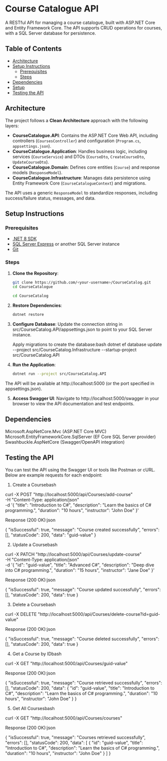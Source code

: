 # Course Catalogue API

A RESTful API for managing a course catalogue, built with ASP.NET Core and Entity Framework Core. The API supports CRUD operations for courses, with a SQL Server database for persistence.

## Table of Contents
- [Architecture](#architecture)
- [Setup Instructions](#setup-instructions)
  - [Prerequisites](#prerequisites)
  - [Steps](#steps)
- [Dependencies](#dependencies)
- [Setup](#setup)
- [Testing the API](#testing-the-api)
  
## Architecture

The project follows a **Clean Architecture** approach with the following layers:

- **CourseCatalogue.API**: Contains the ASP.NET Core Web API, including controllers (`CoursesController`) and configuration (`Program.cs`, `appsettings.json`).
- **CourseCatalogue.Application**: Handles business logic, including services (`CourseService`) and DTOs (`CourseDto`, `CreateCourseDto`, `UpdateCourseDto`).
- **CourseCatalogue.Domain**: Defines core entities (`Course`) and response models (`ResponseModel`).
- **CourseCatalogue.Infrastructure**: Manages data persistence using Entity Framework Core (`CourseCatalogueContext`) and migrations.

The API uses a generic `ResponseModel` to standardize responses, including success/failure status, messages, and data.

## Setup Instructions

### Prerequisites
- [.NET 8 SDK](https://dotnet.microsoft.com/download/dotnet/8.0)
- [SQL Server Express](https://www.microsoft.com/en-us/sql-server/sql-server-downloads) or another SQL Server instance
- [Git](https://git-scm.com/downloads)

### Steps
1. **Clone the Repository**:
   ```bash
   git clone https://github.com/<your-username>/CourseCatalog.git
   cd CourseCatalogue

   cd CourseCatalog

2. **Restore Dependencies**:
   ```bash
   dotnet restore

3. **Configure Database**:
   Update the connection string in src/CourseCatalog.API/appsettings.json to point to your SQL Server instance.

   Apply migrations to create the database:bash
   dotnet ef database update --project src/CourseCatalog.Infrastructure --startup-project src/CourseCatalog.API

5. **Run the Application**:
   ```bash
   dotnet run --project src/CourseCatalog.API

The API will be available at http://localhost:5000 (or the port specified in appsettings.json).

5. **Access Swagger UI**:
   Navigate to http://localhost:5000/swagger in your browser to view the API documentation and test endpoints.

## Dependencies

Microsoft.AspNetCore.Mvc (ASP.NET Core MVC)
Microsoft.EntityFrameworkCore.SqlServer (EF Core SQL Server provider)
Swashbuckle.AspNetCore (Swagger/OpenAPI integration)

## Testing the API

You can test the API using the Swagger UI or tools like Postman or cURL. Below are example requests for each endpoint:

1. Create a Coursebash

curl -X POST "http://localhost:5000/api/Courses/add-course" \
-H "Content-Type: application/json" \
-d '{
  "title": "Introduction to C#",
  "description": "Learn the basics of C# programming.",
  "duration": "10 hours",
  "instructor": "John Doe"
}'

Response (200 OK):json

{
  "isSuccessful": true,
  "message": "Course created successfully",
  "errors": [],
  "statusCode": 200,
  "data": "guid-value"
}

2. Update a Coursebash

curl -X PATCH "http://localhost:5000/api/Courses/update-course" \
-H "Content-Type: application/json" \
-d '{
  "id": "guid-value",
  "title": "Advanced C#",
  "description": "Deep dive into C# programming.",
  "duration": "15 hours",
  "instructor": "Jane Doe"
}'

Response (200 OK):json

{
  "isSuccessful": true,
  "message": "Course updated successfully",
  "errors": [],
  "statusCode": 200,
  "data": true
}

3. Delete a Coursebash

curl -X DELETE "http://localhost:5000/api/Courses/delete-course?id=guid-value"

Response (200 OK):json

{
  "isSuccessful": true,
  "message": "Course deleted successfully",
  "errors": [],
  "statusCode": 200,
  "data": true
}

4. Get a Course by IDbash

curl -X GET "http://localhost:5000/api/Courses/guid-value"

Response (200 OK):json

{
  "isSuccessful": true,
  "message": "Course retrieved successfully",
  "errors": [],
  "statusCode": 200,
  "data": {
    "id": "guid-value",
    "title": "Introduction to C#",
    "description": "Learn the basics of C# programming.",
    "duration": "10 hours",
    "instructor": "John Doe"
  }
}

5. Get All Coursesbash

curl -X GET "http://localhost:5000/api/Courses/courses"

Response (200 OK):json

{
  "isSuccessful": true,
  "message": "Courses retrieved successfully",
  "errors": [],
  "statusCode": 200,
  "data": [
    {
      "id": "guid-value",
      "title": "Introduction to C#",
      "description": "Learn the basics of C# programming.",
      "duration": "10 hours",
      "instructor": "John Doe"
    }
  ]
}

